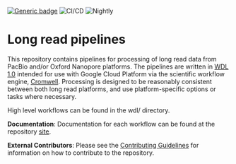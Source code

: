 [![Generic badge](https://img.shields.io/badge/version-4.0.43-blue.svg)](https://shields.io/)
![CI/CD](https://github.com/broadinstitute/long-read-pipelines/workflows/CI/CD/badge.svg)
![Nightly](https://github.com/broadinstitute/long-read-pipelines/workflows/Nightly/badge.svg)

# Long read pipelines
This repository contains pipelines for processing of long read data from PacBio and/or Oxford Nanopore platforms.  The pipelines are written in [WDL 1.0](https://github.com/openwdl/wdl/blob/main/versions/1.0/SPEC.md#introduction) intended for use with Google Cloud Platform via the scientific workflow engine, [Cromwell](https://github.com/broadinstitute/cromwell).  Processing is designed to be reasonably consistent between both long read platforms, and use platform-specific options or tasks where necessary.

High level workflows can be found in the wdl/ directory.

**Documentation**: Documentation for each workflow can be found at the repository [site](https://broadinstitute.github.io/long-read-pipelines/).

**External Contributors**: Please see the [Contributing Guidelines](https://broadinstitute.github.io/long-read-pipelines/development_guide/#contributing-guidelines) for information on how to contribute to the repository.
